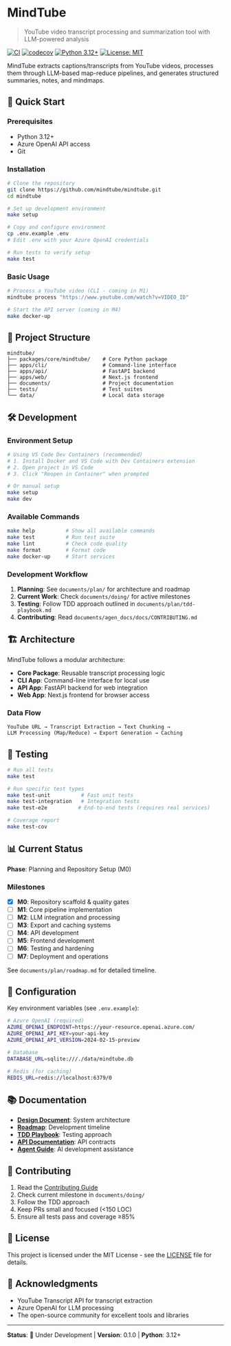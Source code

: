 # MindTube

> YouTube video transcript processing and summarization tool with LLM-powered analysis

[![CI](https://github.com/mindtube/mindtube/workflows/CI/badge.svg)](https://github.com/mindtube/mindtube/actions)
[![codecov](https://codecov.io/gh/mindtube/mindtube/branch/main/graph/badge.svg)](https://codecov.io/gh/mindtube/mindtube)
[![Python 3.12+](https://img.shields.io/badge/python-3.12+-blue.svg)](https://www.python.org/downloads/)
[![License: MIT](https://img.shields.io/badge/License-MIT-yellow.svg)](https://opensource.org/licenses/MIT)

MindTube extracts captions/transcripts from YouTube videos, processes them through LLM-based map-reduce pipelines, and generates structured summaries, notes, and mindmaps.

## 🚀 Quick Start

### Prerequisites

- Python 3.12+
- Azure OpenAI API access
- Git

### Installation

```bash
# Clone the repository
git clone https://github.com/mindtube/mindtube.git
cd mindtube

# Set up development environment
make setup

# Copy and configure environment
cp .env.example .env
# Edit .env with your Azure OpenAI credentials

# Run tests to verify setup
make test
```

### Basic Usage

```bash
# Process a YouTube video (CLI - coming in M1)
mindtube process "https://www.youtube.com/watch?v=VIDEO_ID"

# Start the API server (coming in M4)
make docker-up
```

## 📁 Project Structure

```
mindtube/
├── packages/core/mindtube/    # Core Python package
├── apps/cli/                  # Command-line interface
├── apps/api/                  # FastAPI backend
├── apps/web/                  # Next.js frontend
├── documents/                 # Project documentation
├── tests/                     # Test suites
└── data/                      # Local data storage
```

## 🛠️ Development

### Environment Setup

```bash
# Using VS Code Dev Containers (recommended)
# 1. Install Docker and VS Code with Dev Containers extension
# 2. Open project in VS Code
# 3. Click "Reopen in Container" when prompted

# Or manual setup
make setup
make dev
```

### Available Commands

```bash
make help          # Show all available commands
make test          # Run test suite
make lint          # Check code quality
make format        # Format code
make docker-up     # Start services
```

### Development Workflow

1. **Planning**: See `documents/plan/` for architecture and roadmap
2. **Current Work**: Check `documents/doing/` for active milestones
3. **Testing**: Follow TDD approach outlined in `documents/plan/tdd-playbook.md`
4. **Contributing**: Read `documents/agen_docs/docs/CONTRIBUTING.md`

## 🏗️ Architecture

MindTube follows a modular architecture:

- **Core Package**: Reusable transcript processing logic
- **CLI App**: Command-line interface for local use
- **API App**: FastAPI backend for web integration
- **Web App**: Next.js frontend for browser access

### Data Flow

```
YouTube URL → Transcript Extraction → Text Chunking → 
LLM Processing (Map/Reduce) → Export Generation → Caching
```

## 🧪 Testing

```bash
# Run all tests
make test

# Run specific test types
make test-unit          # Fast unit tests
make test-integration   # Integration tests
make test-e2e          # End-to-end tests (requires real services)

# Coverage report
make test-cov
```

## 📊 Current Status

**Phase**: Planning and Repository Setup (M0)

### Milestones

- [x] **M0**: Repository scaffold & quality gates
- [ ] **M1**: Core pipeline implementation
- [ ] **M2**: LLM integration and processing
- [ ] **M3**: Export and caching systems
- [ ] **M4**: API development
- [ ] **M5**: Frontend development
- [ ] **M6**: Testing and hardening
- [ ] **M7**: Deployment and operations

See `documents/plan/roadmap.md` for detailed timeline.

## 🔧 Configuration

Key environment variables (see `.env.example`):

```bash
# Azure OpenAI (required)
AZURE_OPENAI_ENDPOINT=https://your-resource.openai.azure.com/
AZURE_OPENAI_API_KEY=your-api-key
AZURE_OPENAI_API_VERSION=2024-02-15-preview

# Database
DATABASE_URL=sqlite:///./data/mindtube.db

# Redis (for caching)
REDIS_URL=redis://localhost:6379/0
```

## 📚 Documentation

- **[Design Document](documents/plan/design.md)**: System architecture
- **[Roadmap](documents/plan/roadmap.md)**: Development timeline
- **[TDD Playbook](documents/plan/tdd-playbook.md)**: Testing approach
- **[API Documentation](documents/agen_docs/docs/API_README.md)**: API contracts
- **[Agent Guide](documents/agen_docs/docs/AGENT_GUIDE.md)**: AI development assistance

## 🤝 Contributing

1. Read the [Contributing Guide](documents/agen_docs/docs/CONTRIBUTING.md)
2. Check current milestone in `documents/doing/`
3. Follow the TDD approach
4. Keep PRs small and focused (<150 LOC)
5. Ensure all tests pass and coverage ≥85%

## 📄 License

This project is licensed under the MIT License - see the [LICENSE](LICENSE) file for details.

## 🙏 Acknowledgments

- YouTube Transcript API for transcript extraction
- Azure OpenAI for LLM processing
- The open-source community for excellent tools and libraries

---

**Status**: 🚧 Under Development | **Version**: 0.1.0 | **Python**: 3.12+